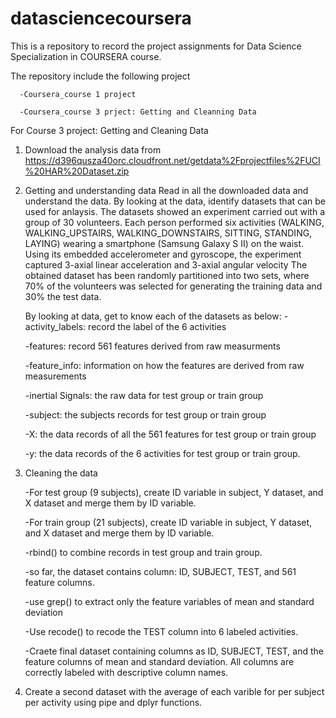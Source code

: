 # datasciencecoursera
This is a repository to record the project assignments for Data Science Specialization in COURSERA course.

The repository include the following project

      -Coursera_course 1 project
   
      -Coursera_course 3 prject: Getting and Cleanning Data


For Course 3 project: Getting and Cleaning Data

1. Download the analysis data from https://d396qusza40orc.cloudfront.net/getdata%2Fprojectfiles%2FUCI%20HAR%20Dataset.zip

2. Getting and understanding data
Read in all the downloaded data and understand the data. By looking at the data, identify datasets that can be used for anlaysis. The datasets showed an experiment carried out with a group of 30 volunteers. Each person performed six activities (WALKING, WALKING_UPSTAIRS, WALKING_DOWNSTAIRS, SITTING, STANDING, LAYING) wearing a smartphone (Samsung Galaxy S II) on the waist. Using its embedded accelerometer and gyroscope, the experiment captured 3-axial linear acceleration and 3-axial angular velocity The obtained dataset has been randomly partitioned into two sets, where 70% of the volunteers was selected for generating the training data and 30% the test data.

   By looking at data, get to know each of the datasets as below:
      -activity_labels: record the label of the 6 activities
  
      -features: record 561 features derived from raw measurments
  
      -feature_info: information on how the features are derived from raw measurements
  
      -inertial Signals: the raw data for test group or train group 
  
      -subject: the subjects records for test group or train group
  
      -X: the data records of all the 561 features for test group or train group
  
      -y: the data records of the 6 activities for test group or train group.

3. Cleaning the data

      -For test group (9 subjects), create ID variable in subject, Y dataset, and X dataset and merge them by ID variable.
      
      -For train group (21 subjects), create ID variable in subject, Y dataset, and X dataset and merge them by ID variable.
      
      -rbind() to combine records in test group and train group. 
      
      -so far, the dataset contains column: ID, SUBJECT, TEST, and 561 feature columns.
      
      -use grep() to extract only the feature variables of mean and standard deviation
      
      -Use recode() to recode the TEST column into 6 labeled activities.
      
      -Craete final dataset containing columns as ID, SUBJECT, TEST, and the feature columns of mean and standard deviation. All          columns are correctly labeled with descriptive column names.
  
  4. Create a second dataset with the average of each varible for per subject per activity using pipe and dplyr functions.
  
  


 
